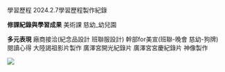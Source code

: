 學習歷程
2024.2.7學習歷程製作紀錄

**修課紀錄與學習成果**
美術課
慈幼_幼兒園


**多元表現**
廠商接洽(紀念品設計 班聯服設計)
幹部for美宣(班聯-晚會 慈幼-狗牌)
閱讀心得
大陸謁祖影片製作
廣澤宮開光紀錄片
廣澤宮宮慶紀錄片
神像製作






![](https://s3-ap-northeast-1.amazonaws.com/g0v-hackmd-images/uploads/upload_3eb8f311f99b87dee9bb9be2d1fcb01b.png)
